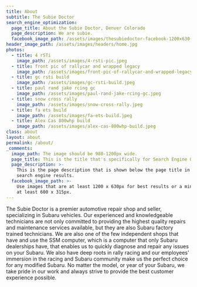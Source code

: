 ```yaml
---
title: About
subtitle: The Subie Doctor
search_engine_optimization:
  page_title: About the Subie Doctor, Denver Colorado
  page_description: We are subie.
  facebook_image_path: /assets/images/thesubiedoctor-facebook-1200x630.png
header_image_path: /assets/images/headers/home.jpg
photos:
  - title: 4 rSTi
    image_path: /assets/images/4-rsti-pic.jpeg
  - title: front pic of rallycar and wrapped legacy
    image_path: /assets/images/front-pic-of-rallycar-and-wrapped-legacy.jpeg
  - title: gc rsti build
    image_path: /assets/images/gc-rsti-build.jpeg
  - title: paul rand jake rcing gc
    image_path: /assets/images/paul-rand-jake-rcing-gc.jpeg
  - title: snow cross rally
    image_path: /assets/images/snow-cross-rally.jpeg
  - title: fa ets build
    image_path: /assets/images/fa-ets-build.jpeg
  - title: Alex Cas 800whp build
    image_path: /assets/images/alex-cas-800whp-build.jpeg
class: about
layout: about
permalink: /about/
_comments:
  image_path: The image should be 980-1200px wide.
  page_title: This is the title that's specifically for Search Engine Optimization.
  page_description: >-
    This is the page description that is shown below the page title in the
    search engine results.
  facebook_image_path: >-
    Use images that are at least 1200 x 630px for best results or a minimum of
    at least 600 x 315px.
---
```

The Subie Doctor is a premier automotive repair shop and seller, specializing in Subaru vehicles. Our experienced and knowledgeable technicians are not only committed to providing the highest quality repairs and maintenance services available, but they are also Subaru factory trained technicians. We are also one of the few independent shops that have and use the SSM computer, which is a computer that only Subaru dealerships have, that enables us to quickly diagnose and repair any issues on your Subaru. We also have deep roots in rally racing and our employees' immersion in the racing and Subaru community make us the perfect choice for any modified Subaru. No matter the model, or year of your Subaru, we take pride in our work and always strive to provide the best customer experience possible.